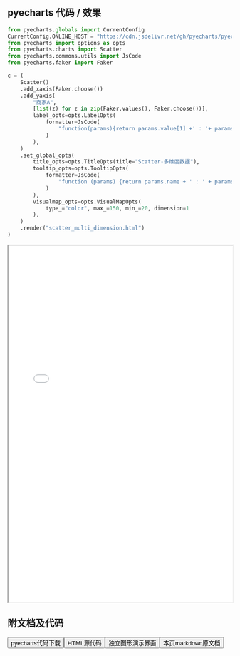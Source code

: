 
## pyecharts 代码 / 效果

```python
from pyecharts.globals import CurrentConfig
CurrentConfig.ONLINE_HOST = "https://cdn.jsdelivr.net/gh/pyecharts/pyecharts-assets@latest/assets/"
from pyecharts import options as opts
from pyecharts.charts import Scatter
from pyecharts.commons.utils import JsCode
from pyecharts.faker import Faker

c = (
    Scatter()
    .add_xaxis(Faker.choose())
    .add_yaxis(
        "商家A",
        [list(z) for z in zip(Faker.values(), Faker.choose())],
        label_opts=opts.LabelOpts(
            formatter=JsCode(
                "function(params){return params.value[1] +' : '+ params.value[2];}"
            )
        ),
    )
    .set_global_opts(
        title_opts=opts.TitleOpts(title="Scatter-多维度数据"),
        tooltip_opts=opts.TooltipOpts(
            formatter=JsCode(
                "function (params) {return params.name + ' : ' + params.value[2];}"
            )
        ),
        visualmap_opts=opts.VisualMapOpts(
            type_="color", max_=150, min_=20, dimension=1
        ),
    )
    .render("scatter_multi_dimension.html")
)
```

<iframe width="100%" height="800px" src="/pyecharts/Scatter/scatter_multi_dimension.html"></iframe>

## 附文档及代码

<a href="https://cdn.jsdelivr.net/gh/wfy-belief/python/docs/pyecharts/Scatter/scatter_multi_dimension.py"><button class="mybutton">pyecharts代码下载</button></a><a href="https://cdn.jsdelivr.net/gh/wfy-belief/python/docs/pyecharts/Scatter/scatter_multi_dimension.html"><button class="mybutton">HTML源代码</button></a><a href="https://python.wfyblog.cn/pyecharts/Scatter/scatter_multi_dimension.html"><button class="mybutton">独立图形演示界面</button></a><a href="https://cdn.jsdelivr.net/gh/wfy-belief/python/docs/pyecharts/Scatter/scatter_multi_dimension.md"><button class="mybutton">本页markdown原文档</button></a>